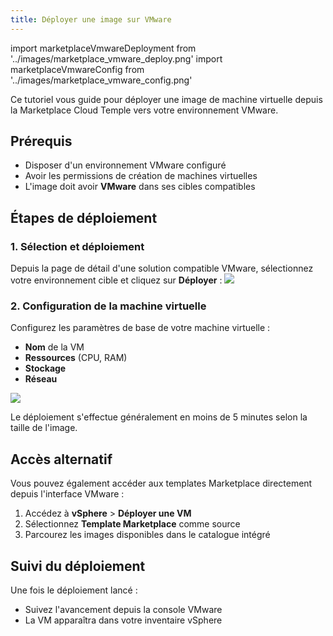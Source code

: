 ```yaml
---
title: Déployer une image sur VMware
---
```

import marketplaceVmwareDeployment from '../images/marketplace_vmware_deploy.png'
import marketplaceVmwareConfig from '../images/marketplace_vmware_config.png'

Ce tutoriel vous guide pour déployer une image de machine virtuelle depuis la Marketplace Cloud Temple vers votre environnement VMware.

## Prérequis

- Disposer d'un environnement VMware configuré
- Avoir les permissions de création de machines virtuelles
- L'image doit avoir **VMware** dans ses cibles compatibles

## Étapes de déploiement

### 1. Sélection et déploiement

Depuis la page de détail d'une solution compatible VMware, sélectionnez votre environnement cible et cliquez sur **Déployer** :
<img src={marketplaceVmwareDeployment} />

### 2. Configuration de la machine virtuelle

Configurez les paramètres de base de votre machine virtuelle :
- **Nom** de la VM
- **Ressources** (CPU, RAM)
- **Stockage**
- **Réseau**

<img src={marketplaceVmwareConfig} />

Le déploiement s'effectue généralement en moins de 5 minutes selon la taille de l'image.

## Accès alternatif

Vous pouvez également accéder aux templates Marketplace directement depuis l'interface VMware :

1. Accédez à **vSphere** > **Déployer une VM**
2. Sélectionnez **Template Marketplace** comme source
3. Parcourez les images disponibles dans le catalogue intégré

## Suivi du déploiement

Une fois le déploiement lancé :
- Suivez l'avancement depuis la console VMware
- La VM apparaîtra dans votre inventaire vSphere

